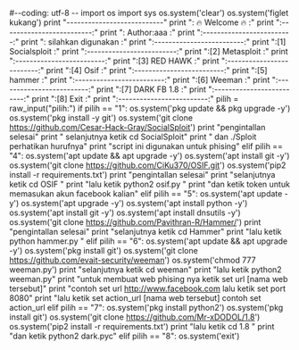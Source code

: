 #--coding: utf-8 --
import os
import sys
os.system('clear')
os.system('figlet kukang')
print "---------------------------"
print ":      🔥 Welcome 🔥      :"
print ":-------------------------:"
print ":      Author:aaa         :"
print ":-------------------------:"
print ":    silahkan digunakan   :"
print ":-------------------------:"
print ":[1] Socialsploit         :"
print ":-------------------------:"
print ":[2] Metasploit           :"
print ":-------------------------:"
print ":[3] RED HAWK             :"
print ":-------------------------:"
print ":[4] Osif                 :"
print ":-------------------------:"
print ":[5] hammer               :"
print ":-------------------------:"
print ":[6] Weeman               :"
print ":-------------------------:"
print ":[7] DARK FB 1.8          :"
print ":-------------------------:"
print ":[8] Exit                 :"
print ":-------------------------:"
pilih = raw_input("pilih:")
if pilih == "1":
   os.system('pkg update && pkg upgrade -y')
   os.system('pkg install -y git')
   os.system('git clone https://github.com/Cesar-Hack-Gray/SocialSploit')
   print "pengintallan selesai"
   print " selanjutnya ketik cd SocialSploit"
   print " dan ./Sploit perhatikan hurufnya"
   print "script ini digunakan untuk phising"
elif pilih == "4":
   os.system('apt update && apt upgrade -y')
   os.system('apt install git -y')
   os.system('git clone https://github.com/CiKu370/OSIF.git')
   os.system('pip2 install -r requirements.txt')
   print "pengintallan selesai"
   print "selanjutnya ketik cd OSIF "
   print "lalu ketik python2 osif.py "
   print "dan ketik token untuk memasukan akun facebook kalian"
elif pilih == "5":
   os.system('apt update -y')
   os.system('apt upgrade -y')
   os.system('apt install python -y')
   os.system('apt install git -y')
   os.system('apt install dnsutils -y')
   os.system('git clone https://github.com/Pavithran-R/Hammer/')
   print "pengintallan selesai"
   print "selanjutnya ketik cd Hammer"
   print "lalu ketik python hammer.py "
elif pilih == "6":
   os.system('apt update &&  apt upgrade -y')
   os.system('pkg install git')
   os.system('git clone https://github.com/evait-security/weeman')
   os.system('chmod 777 weeman.py')
   print "selanjutnya ketik cd weeman"
   print "lalu ketik python2 weeman.py"
   print "untuk membuat web phising nya ketik set url [nama web tersebut]"
   print "contoh set url http://www.facebook.com lalu ketik set port 8080"
   print "lalu ketik set action_url [nama web tersebut] contoh set action_url
elif pilih == "7":
   os.system('pkg install python2')
   os.system('pkg install git')
   os.system('git clone https://github.com/Mr-xDODOL/1.8')
   os.system('pip2 install -r requirements.txt')
   print "lalu ketik cd 1.8 "
   print "dan ketik python2 dark.pyc"
elif pilih == "8":
   os.system('exit')
